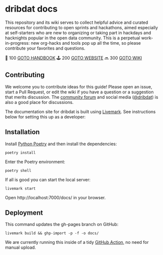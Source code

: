 # dribdat docs

This repository and its wiki serves to collect helpful advice and curated resources for contributing to open sprints and hackathons, aimed especially at self-starters who are new to organizing or taking part in hackdays and hacknights popular in the open data community. This is a perpetual work-in-progress: new org-hacks and tools pop up all the time, so please contribute your favorites and questions.

📖 100 [GOTO HANDBOOK](https://dribdat.cc)
🕹️ 200 [GOTO WEBSITE](https://dribd.at)
🔜 300 [GOTO WIKI](https://github.com/dribdat/docs/wiki/)

## Contributing

We welcome you to contribute ideas for this guide! Please open an issue, start a Pull Request, or edit the wiki if you have a question or a suggestion that merits discussion. The [community forum](https://forum.opendata.ch) and social media ([@dribdat](https://twitter.com/dribdat)) is also a good place for discussions.

The documentation site for dribdat is built using [Livemark](https://livemark.frictionlessdata.io/). See instructions below for setting this up as a developer:

## Installation

Install [Python Poetry](https://python-poetry.org/) and then install the dependencies:

`poetry install`

Enter the Poetry environment:

`poetry shell`

If all is good you can start the local server:

`livemark start`

Open http://localhost:7000/docs/ in your browser.

## Deployment

This command updates the gh-pages branch on GitHub:

`livemark build && ghp-import -p -f -o docs/`

We are currently running this inside of a tidy [GitHub Action](.github/workflows/livemark-gh-pages.yml), no need for manual upload.
